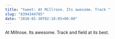 ```yaml
---
title: "tweet: At Millrose. Its awesome. Track "
slug: "8394344785"
date: "2010-01-30T02:10:05+00:00"
---
```

At Millrose. Its awesome. Track and field at its best.